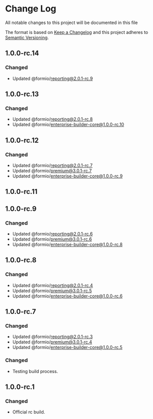 # Change Log
All notable changes to this project will be documented in this file

The format is based on [Keep a Changelog](http://keepachangelog.com/)
and this project adheres to [Semantic Versioning](http://semver.org/).

## 1.0.0-rc.14
### Changed
 - Updated @formio/reporting@2.0.1-rc.9

## 1.0.0-rc.13
### Changed
 - Updated @formio/reporting@2.0.1-rc.8
 - Updated @formio/enterprise-builder-core@1.0.0-rc.10


## 1.0.0-rc.12
### Changed
 - Updated @formio/reporting@2.0.1-rc.7
 - Updated @formio/premium@3.0.1-rc.7
 - Updated @formio/enterprise-builder-core@1.0.0-rc.9

## 1.0.0-rc.11

## 1.0.0-rc.9
### Changed
 - Updated @formio/reporting@2.0.1-rc.6
 - Updated @formio/premium@3.0.1-rc.6
 - Updated @formio/enterprise-builder-core@1.0.0-rc.8

## 1.0.0-rc.8
### Changed
 - Updated @formio/reporting@2.0.1-rc.4
 - Updated @formio/premium@3.0.1-rc.5
 - Updated @formio/enterprise-builder-core@1.0.0-rc.6

## 1.0.0-rc.7
### Changed
 - Updated @formio/reporting@2.0.1-rc.3
 - Updated @formio/premium@3.0.1-rc.4
 - Updated @formio/enterprise-builder-core@1.0.0-rc.5

### Changed
 - Testing build process.

## 1.0.0-rc.1
### Changed
 - Official rc build.
